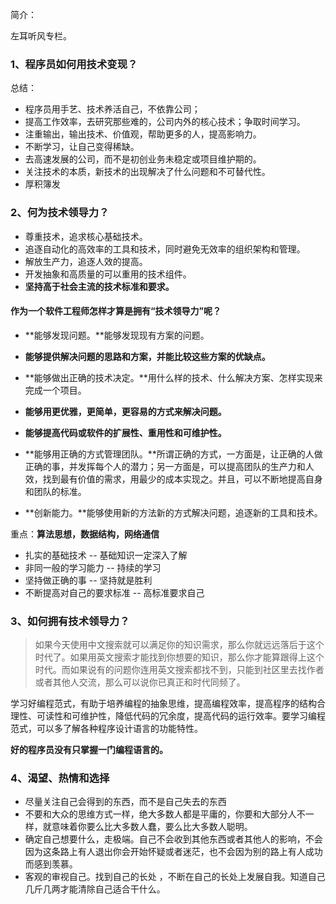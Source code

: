 简介：

左耳听风专栏。

<!--more-->

### 1、程序员如何用技术变现？

总结：

- 程序员用手艺、技术养活自己，不依靠公司；
- 提高工作效率，去研究那些难的，公司内外的核心技术；争取时间学习。
- 注重输出，输出技术、价值观，帮助更多的人，提高影响力。
- 不断学习，让自己变得稀缺。
- 去高速发展的公司，而不是初创业务未稳定或项目维护期的。
- 关注技术的本质，新技术的出现解决了什么问题和不可替代性。
- 厚积簿发

### 2、何为技术领导力？

- 尊重技术，追求核心基础技术。
- 追逐自动化的高效率的工具和技术，同时避免无效率的组织架构和管理。
- 解放生产力，追逐人效的提高。
- 开发抽象和高质量的可以重用的技术组件。
- **坚持高于社会主流的技术标准和要求。**

#### 作为一个软件工程师怎样才算是拥有“技术领导力”呢？

- **能够发现问题。**能够发现现有方案的问题。
- **能够提供解决问题的思路和方案，并能比较这些方案的优缺点。**
- **能够做出正确的技术决定。**用什么样的技术、什么解决方案、怎样实现来完成一个项目。
- **能够用更优雅，更简单，更容易的方式来解决问题。**

- **能够提高代码或软件的扩展性、重用性和可维护性。**
- **能够用正确的方式管理团队。**所谓正确的方式，一方面是，让正确的人做正确的事，并发挥每个人的潜力；另一方面是，可以提高团队的生产力和人效，找到最有价值的需求，用最少的成本实现之。并且，可以不断地提高自身和团队的标准。
- **创新能力。**能够使用新的方法新的方式解决问题，追逐新的工具和技术。

重点：**算法思想，数据结构，网络通信**



- 扎实的基础技术 -- 基础知识一定深入了解
- 非同一般的学习能力 -- 持续的学习
- 坚持做正确的事 -- 坚持就是胜利
- 不断提高对自己的要求标准 -- 高标准要求自己

### 3、如何拥有技术领导力？

> 如果今天使用中文搜索就可以满足你的知识需求，那么你就远远落后于这个时代了。如果用英文搜索才能找到你想要的知识，那么你才能算跟得上这个时代。而如果说有的问题你连用英文搜索都找不到，只能到社区里去找作者或者其他人交流，那么可以说你已真正和时代同频了。

学习好编程范式，有助于培养编程的抽象思维，提高编程效率，提高程序的结构合理性、可读性和可维护性，降低代码的冗余度，提高代码的运行效率。要学习编程范式，可以多了解各种程序设计语言的功能特性。

**好的程序员没有只掌握一门编程语言的。**

### 4、渴望、热情和选择

- 尽量关注自己会得到的东西，而不是自己失去的东西
- 不要和大众的思维方式一样，绝大多数人都是平庸的，你要和大部分人不一样，就意味着你要么比大多数人蠢，要么比大多数人聪明。
- 确定自己想要什么，走极端。自己不会收到其他东西或者其他人的影响，不会因为这条路上有人退出你会开始怀疑或者迷茫，也不会因为别的路上有人成功而感到羡慕。
- 客观的审视自己。找到自己的长处 ，不断在自己的长处上发展自我。知道自己几斤几两才能清除自己适合干什么。

